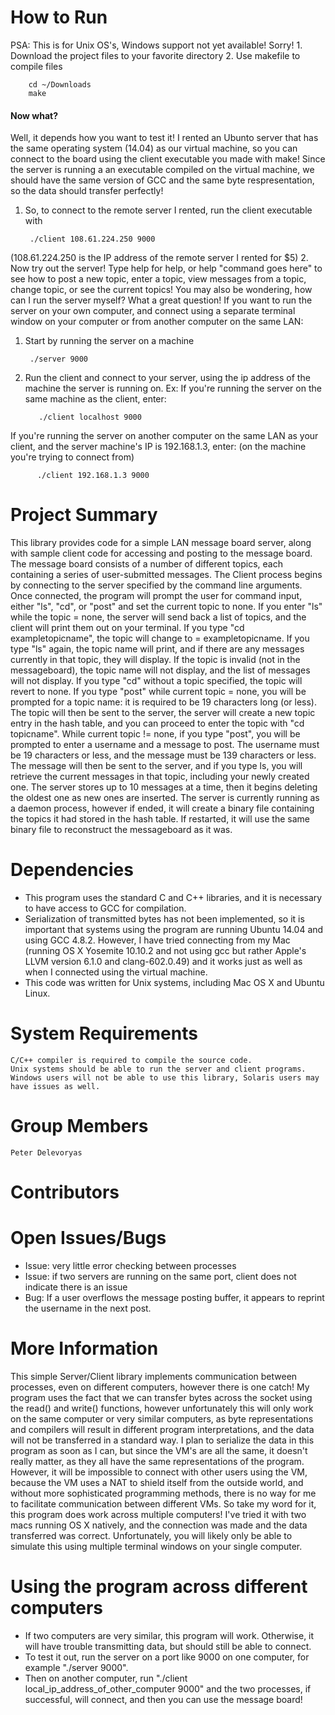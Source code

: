 # How to Run
PSA: This is for Unix OS's, Windows support not yet available! Sorry!
    1. Download the project files to your favorite directory
    2. Use makefile to compile files

        cd ~/Downloads
        make

#### Now what?
Well, it depends how you want to test it! I rented an Ubunto server that has
the same operating system (14.04) as our virtual machine, so you can connect
to the board using the client executable you made with make! Since the server
is running a an executable compiled on the virtual machine, we should have
the same version of GCC and the same byte respresentation, so the data
should transfer perfectly!
1. So, to connect to the remote server I rented, run the client executable
  with 

        ./client 108.61.224.250 9000

(108.61.224.250 is the IP address of the remote server I rented for $5)
2. Now try out the server! Type help for help, or help "command goes here"
   to see how to post a new topic, enter a topic, view messages from a topic,
   change topic, or see the current topics!
You may also be wondering, how can I run the server myself? What a great
question! If you want to run the server on your own computer, and connect
using a separate terminal window on your computer or from another computer
on the same LAN:
1. Start by running the server on a machine

        ./server 9000

2. Run the client and connect to your server, using the ip address of
the machine the server is running on.
Ex: If you're running the server on the same machine as the client,
enter:

          ./client localhost 9000

If you're running the server on another computer on the same
LAN as your client, and the server machine's IP is 192.168.1.3,
enter: (on the machine you're trying to connect from)

          ./client 192.168.1.3 9000

# Project Summary
This library provides code for a simple LAN message board server, along with
sample client code for accessing and posting to the message board. The message
board consists of a number of different topics, each containing a series of
user-submitted messages. The Client process begins by connecting to the server
specified by the command line arguments. Once connected, the program will
prompt the user for command input, either "ls", "cd", or "post" and set
the current topic to none. If you enter "ls" while the topic = none,
the server will send back a list of topics, and the client will print them
out on your terminal. If you type "cd exampletopicname", the topic will
change to = exampletopicname. If you type "ls" again, the topic name will
print, and if there are any messages currently in that topic, they will display.
If the topic is invalid (not in the messageboard), the topic name will not display,
and the list of messages will not display. If you type "cd" without a topic
specified, the topic will revert to none. If you type "post" while current
topic = none, you will be prompted for a topic name: it is required to be
19 characters long (or less). The topic will then be sent to the server,
the server will create a new topic entry in the hash table, and you can proceed
to enter the topic with "cd topicname". While current topic != none, if
you type "post", you will be prompted to enter a username and a message to post.
The username must be 19 characters or less, and the message must be 139 characters
or less. The message will then be sent to the server, and if you type ls, you
will retrieve the current messages in that topic, including your newly created one.
The server stores up to 10 messages at a time, then it begins deleting the oldest one
as new ones are inserted.
The server is currently running as a daemon process, however if ended, it will
create a binary file containing the topics it had stored in the hash table. If
restarted, it will use the same binary file to reconstruct the messageboard
as it was.

# Dependencies
* This program uses the standard C and C++ libraries, and it is necessary to have access to GCC for compilation.
* Serialization of transmitted bytes has not been implemented, so it is important that systems using the program are running Ubuntu 14.04 and using GCC 4.8.2. However, I have tried connecting from my Mac (running OS X Yosemite 10.10.2 and not using gcc but rather Apple's LLVM version 6.1.0 and clang-602.0.49) and it works just as well as when I connected using the virtual machine.
* This code was written for Unix systems, including Mac OS X and Ubuntu Linux.

# System Requirements
    C/C++ compiler is required to compile the source code.
    Unix systems should be able to run the server and client programs.
    Windows users will not be able to use this library, Solaris users may have issues as well.

# Group Members
    Peter Delevoryas

# Contributors

# Open Issues/Bugs
* Issue: very little error checking between processes
* Issue: if two servers are running on the same port, client does not indicate there is an issue
* Bug: If a user overflows the message posting buffer, it appears to reprint the username in the next post.

# More Information
This simple Server/Client library implements communication between processes, even on different computers, however there is one catch! My program uses the fact that we can transfer bytes across the socket using the read() and write() functions, however unfortunately this will only work on the same computer or very similar computers, as byte representations and compilers will result in different program interpretations, and the data will not be transferred in a standard way. I plan to serialize the data in this program as soon as I can, but since the VM's are all the same, it doesn't really matter, as they all have the same representations of the program. However, it will be impossible to connect with other users using the VM, because the VM uses a NAT to shield itself from the outside world, and without more sophisticated programming methods, there is no way for me to facilitate communication between different VMs. So take my word for it, this program does work across multiple computers! I've tried it with two macs running OS X natively, and the connection was made and the data transferred was correct. Unfortunately, you will likely only be able to simulate this using multiple terminal windows on your single computer.

# Using the program across different computers
* If two computers are very similar, this program will work. Otherwise, it will
have trouble transmitting data, but should still be able to connect.
* To test it out, run the server on a port like 9000 on one computer,
for example "./server 9000".
* Then on another computer, run "./client local_ip_address_of_other_computer 9000"
and the two processes, if successful, will connect, and then you can use the message board!
